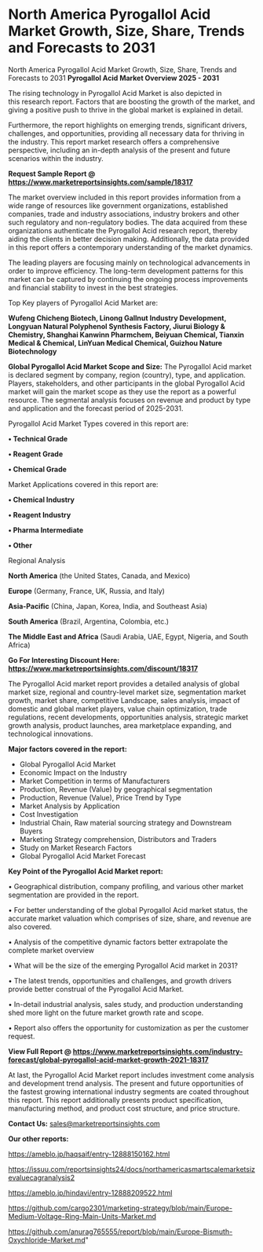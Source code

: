 # North America Pyrogallol Acid Market Growth, Size, Share, Trends and Forecasts to 2031
North America Pyrogallol Acid Market Growth, Size, Share, Trends and Forecasts to 2031
<Strong> Pyrogallol Acid Market Overview 2025 - 2031</strong>

The rising technology in Pyrogallol Acid Market is also depicted in this research report. Factors that are boosting the growth of the market, and giving a positive push to thrive in the global market is explained in detail.

Furthermore, the report highlights on emerging trends, significant drivers, challenges, and opportunities, providing all necessary data for thriving in the industry. This report market research offers a comprehensive perspective, including an in-depth analysis of the present and future scenarios within the industry.

<strong>Request Sample Report @ <a href=https://www.marketreportsinsights.com/sample/18317>https://www.marketreportsinsights.com/sample/18317</a></strong>

The market overview included in this report provides information from a wide range of resources like government organizations, established companies, trade and industry associations, industry brokers and other such regulatory and non-regulatory bodies. The data acquired from these organizations authenticate the Pyrogallol Acid research report, thereby aiding the clients in better decision making. Additionally, the data provided in this report offers a contemporary understanding of the market dynamics.

The leading players are focusing mainly on technological advancements in order to improve efficiency. The long-term development patterns for this market can be captured by continuing the ongoing process improvements and financial stability to invest in the best strategies.

Top Key players of Pyrogallol Acid Market are:

<strong>Wufeng Chicheng Biotech, Linong Gallnut Industry Development, Longyuan Natural Polyphenol Synthesis Factory, Jiurui Biology & Chemistry, Shanghai Kanwinn Pharmchem, Beiyuan Chemical, Tianxin Medical & Chemical, LinYuan Medical Chemical, Guizhou Nature Biotechnology</strong>

<strong><b>Global Pyrogallol Acid Market Scope and Size:</b></strong>
The Pyrogallol Acid market is declared segment by company, region (country), type, and application. Players, stakeholders, and other participants in the global Pyrogallol Acid market will gain the market scope as they use the report as a powerful resource. The segmental analysis focuses on revenue and product by type and application and the forecast period of 2025-2031.

Pyrogallol Acid Market Types covered in this report are:

<strong>• Technical Grade

• Reagent Grade

• Chemical Grade</strong>

Market Applications covered in this report are:

<strong>• Chemical Industry

• Reagent Industry

• Pharma Intermediate

• Other</strong> 

Regional Analysis

<strong>North America</strong> (the United States, Canada, and Mexico)

<strong>Europe</strong> (Germany, France, UK, Russia, and Italy)

<strong>Asia-Pacific</strong> (China, Japan, Korea, India, and Southeast Asia)

<strong>South America</strong> (Brazil, Argentina, Colombia, etc.)

<strong>The Middle East and Africa</strong> (Saudi Arabia, UAE, Egypt, Nigeria, and South Africa)

<strong>Go For Interesting Discount Here: <a href=https://www.marketreportsinsights.com/discount/18317>https://www.marketreportsinsights.com/discount/18317</a></strong>

The Pyrogallol Acid market report provides a detailed analysis of global market size, regional and country-level market size, segmentation market growth, market share, competitive Landscape, sales analysis, impact of domestic and global market players, value chain optimization, trade regulations, recent developments, opportunities analysis, strategic market growth analysis, product launches, area marketplace expanding, and technological innovations.

<strong><b>Major factors covered in the report:</b></strong>
<ul>
  <li>Global Pyrogallol Acid Market </li>
  <li>Economic Impact on the Industry</li>
  <li>Market Competition in terms of Manufacturers</li>
  <li>Production, Revenue (Value) by geographical segmentation</li>
  <li>Production, Revenue (Value), Price Trend by Type</li>
  <li>Market Analysis by Application</li>
  <li>Cost Investigation</li>
  <li>Industrial Chain, Raw material sourcing strategy and Downstream Buyers</li>
  <li>Marketing Strategy comprehension, Distributors and Traders</li>
  <li>Study on Market Research Factors</li>
  <li>Global Pyrogallol Acid Market Forecast</li>
</ul>

<strong><b>Key Point of the Pyrogallol Acid Market report:</b></strong>

• Geographical distribution, company profiling, and various other market segmentation are provided in the report.

• For better understanding of the global Pyrogallol Acid market status, the accurate market valuation which comprises of size, share, and revenue are also covered.

• Analysis of the competitive dynamic factors better extrapolate the complete market overview

• What will be the size of the emerging Pyrogallol Acid market in 2031?

• The latest trends, opportunities and challenges, and growth drivers provide better construal of the Pyrogallol Acid Market.

• In-detail industrial analysis, sales study, and production understanding shed more light on the future market growth rate and scope.

• Report also offers the opportunity for customization as per the customer request.

<strong><b>View Full Report @ <a href=https://www.marketreportsinsights.com/industry-forecast/global-pyrogallol-acid-market-growth-2021-18317>https://www.marketreportsinsights.com/industry-forecast/global-pyrogallol-acid-market-growth-2021-18317</a></b></strong>


At last, the Pyrogallol Acid Market report includes investment come analysis and development trend analysis. The present and future opportunities of the fastest growing international industry segments are coated throughout this report. This report additionally presents product specification, manufacturing method, and product cost structure, and price structure.

<strong>Contact Us:</strong>
sales@marketreportsinsights.com

<strong>Our other reports:</strong>

<a href=https://ameblo.jp/haqsaif/entry-12888150162.html>https://ameblo.jp/haqsaif/entry-12888150162.html</a>

<a href=https://issuu.com/reportsinsights24/docs/northamericasmartscalemarketsizevaluecagranalysis2>https://issuu.com/reportsinsights24/docs/northamericasmartscalemarketsizevaluecagranalysis2</a>

<a href=https://ameblo.jp/hindavi/entry-12888209522.html>https://ameblo.jp/hindavi/entry-12888209522.html</a>

<a href=https://github.com/cargo2301/marketing-strategy/blob/main/Europe-Medium-Voltage-Ring-Main-Units-Market.md>https://github.com/cargo2301/marketing-strategy/blob/main/Europe-Medium-Voltage-Ring-Main-Units-Market.md</a>

<a href=https://github.com/anurag765555/report/blob/main/Europe-Bismuth-Oxychloride-Market.md>https://github.com/anurag765555/report/blob/main/Europe-Bismuth-Oxychloride-Market.md</a>"
